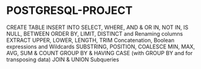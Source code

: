 # POSTGRESQL-PROJECT

CREATE TABLE
INSERT INTO
SELECT, WHERE, AND & OR
IN, NOT IN, IS NULL, BETWEEN
ORDER BY, LIMIT, DISTINCT and Renaming columns
EXTRACT
UPPER, LOWER, LENGTH, TRIM
Concatenation, Boolean expressions and Wildcards
SUBSTRING, POSITION, COALESCE
MIN, MAX, AVG, SUM & COUNT
GROUP BY & HAVING
CASE (with GROUP BY and for transposing data)
JOIN & UNION
Subqueries
